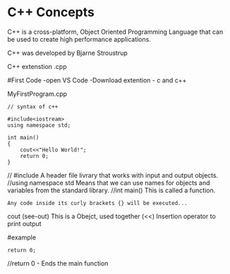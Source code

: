 # C++ Concepts

C++ is a cross-platform, Object Oriented Programming Language that can be used to create high performance applications.

C++ was developed by Bjarne Stroustrup

C++ extenstion .cpp

#First Code
-open VS Code
-Download extention - c and c++

MyFirstProgram.cpp
```
// syntax of c++

#include<iostream>
using namespace std;

int main()
{
    cout<<"Hello World!";
    return 0;
}

```

// #include<iostream>
    A header file livrary that works with input and output objects.
//using namespace std
    Means that we can use names for objects and variables from the standard library.
//int main()
    This is called a function. 
    
`` Any code inside its curly brackets {} will be executed... ``

cout (see-out)
    This is a Obejct, used together (<<) Insertion operator to print output
    
#example
```cout<<"Hello Worldl";
return 0;
```

//return 0 - Ends the main function


